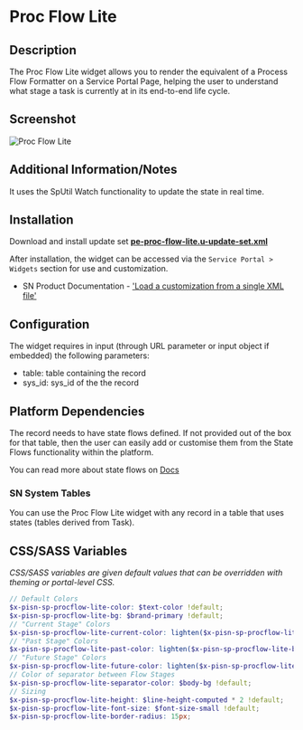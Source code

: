 # Proc Flow Lite

## Description

The Proc Flow Lite widget allows you to render the equivalent of a Process Flow Formatter on a Service Portal Page, helping the user to understand what stage a task is currently at in its end-to-end life cycle.

## Screenshot

![Proc Flow Lite](https://raw.githubusercontent.com/platform-experience/serviceportal-widget-library/master/src/pe-proc-flow-lite/images/pe-proc-flow-lite.png)

## Additional Information/Notes

It uses the SpUtil Watch functionality to update the state in real time.

## Installation

Download and install update set **[pe-proc-flow-lite.u-update-set.xml](https://github.com/platform-experience/serviceportal-widget-library/blob/master/src/pe-proc-flow-lite/pe-proc-flow-lite.u-update-set.xml)**

After installation, the widget can be accessed via the `Service Portal > Widgets` section for use and customization.

- SN Product Documentation - ['Load a customization from a single XML file'](https://docs.servicenow.com/bundle/kingston-application-development/page/build/system-update-sets/task/t_SaveAnUpdateSetAsAnXMLFile.html)

## Configuration

The widget requires in input (through URL parameter or input object if embedded) the following parameters:

- table: table containing the record
- sys_id: sys_id of the the record

## Platform Dependencies

The record needs to have state flows defined. If not provided out of the box for that table, then the user can easily add or customise them from the State Flows functionality within the platform.

You can read more about state flows on [Docs](https://docs.servicenow.com/bundle/madrid-servicenow-platform/page/administer/state-flows/concept/c_StateFlows.html)

### SN System Tables

You can use the Proc Flow Lite widget with any record in a table that uses states (tables derived from Task).

## CSS/SASS Variables

_CSS/SASS variables are given default values that can be overridden with theming or portal-level CSS._

```scss
// Default Colors
$x-pisn-sp-procflow-lite-color: $text-color !default;
$x-pisn-sp-procflow-lite-bg: $brand-primary !default;
// "Current Stage" Colors
$x-pisn-sp-procflow-lite-current-color: lighten($x-pisn-sp-procflow-lite-bg, 95%) !default;
// "Past Stage" Colors
$x-pisn-sp-procflow-lite-past-color: lighten($x-pisn-sp-procflow-lite-bg, 45%) !default;
// "Future Stage" Colors
$x-pisn-sp-procflow-lite-future-color: lighten($x-pisn-sp-procflow-lite-bg, 20%) !default;
// Color of separator between Flow Stages
$x-pisn-sp-procflow-lite-separator-color: $body-bg !default;
// Sizing
$x-pisn-sp-procflow-lite-height: $line-height-computed * 2 !default;
$x-pisn-sp-procflow-lite-font-size: $font-size-small !default;
$x-pisn-sp-procflow-lite-border-radius: 15px;
```
